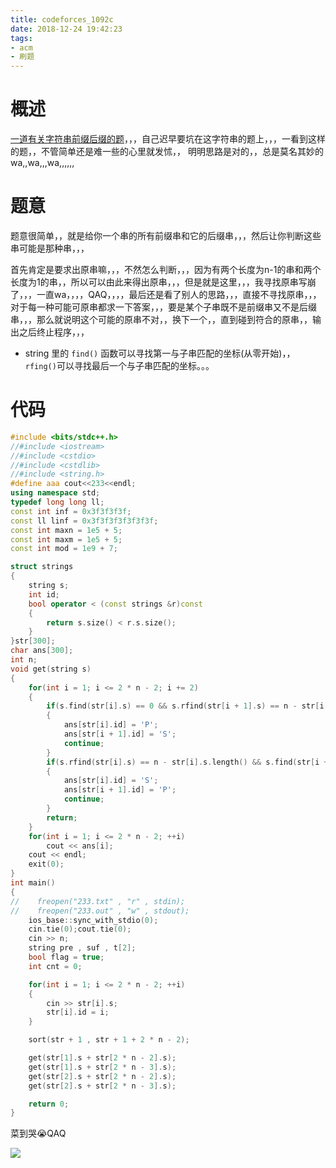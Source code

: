 ```yaml
---
title: codeforces_1092c
date: 2018-12-24 19:42:23
tags:
- acm
- 刷题
---
```


# 概述

[一道有关字符串前缀后缀的题](https://codeforces.com/contest/1092/problem/C)，，，自己迟早要坑在这字符串的题上，，，一看到这样的题，，不管简单还是难一些的心里就发怵，， 明明思路是对的，，总是莫名其妙的wa,,wa,,,wa,,,,,,

<!-- more -->

# 题意

题意很简单，，就是给你一个串的所有前缀串和它的后缀串，，，然后让你判断这些串可能是那种串，，，

首先肯定是要求出原串嘛，，，不然怎么判断，，，因为有两个长度为n-1的串和两个长度为1的串，，所以可以由此来得出原串，，，但是就是这里，，，我寻找原串写崩了，，，一直wa，，，，QAQ，，，，最后还是看了别人的思路，，，直接不寻找原串，，，对于每一种可能可原串都求一下答案，，，要是某个子串既不是前缀串又不是后缀串，，，那么就说明这个可能的原串不对，，换下一个，，直到碰到符合的原串，，输出之后终止程序，，，

+ string 里的 ```find()``` 函数可以寻找第一与子串匹配的坐标(从零开始)，，```rfing()```可以寻找最后一个与子串匹配的坐标。。。

# 代码

```cpp
#include <bits/stdc++.h>
//#include <iostream>
//#include <cstdio>
//#include <cstdlib>
//#include <string.h>
#define aaa cout<<233<<endl;
using namespace std;
typedef long long ll;
const int inf = 0x3f3f3f3f;
const ll linf = 0x3f3f3f3f3f3f3f;
const int maxn = 1e5 + 5;
const int maxm = 1e5 + 5;
const int mod = 1e9 + 7;

struct strings
{
    string s;
    int id;
    bool operator < (const strings &r)const
    {
        return s.size() < r.s.size();
    }
}str[300];
char ans[300];
int n;
void get(string s)
{
    for(int i = 1; i <= 2 * n - 2; i += 2)
    {
        if(s.find(str[i].s) == 0 && s.rfind(str[i + 1].s) == n - str[i + 1].s.length())
        {
            ans[str[i].id] = 'P';
            ans[str[i + 1].id] = 'S';
            continue;
        }
        if(s.rfind(str[i].s) == n - str[i].s.length() && s.find(str[i + 1].s) == 0)
        {
            ans[str[i].id] = 'S';
            ans[str[i + 1].id] = 'P';
            continue;
        }
        return;
    }
    for(int i = 1; i <= 2 * n - 2; ++i)
        cout << ans[i];
    cout << endl;
    exit(0);
}
int main()
{
//    freopen("233.txt" , "r" , stdin);
//    freopen("233.out" , "w" , stdout);
    ios_base::sync_with_stdio(0);
    cin.tie(0);cout.tie(0);
    cin >> n;
    string pre , suf , t[2];
    bool flag = true;
    int cnt = 0;

    for(int i = 1; i <= 2 * n - 2; ++i)
    {
        cin >> str[i].s;
        str[i].id = i;
    }

    sort(str + 1 , str + 1 + 2 * n - 2);

    get(str[1].s + str[2 * n - 2].s);
    get(str[1].s + str[2 * n - 3].s);
    get(str[2].s + str[2 * n - 2].s);
    get(str[2].s + str[2 * n - 3].s);

    return 0;
}

```

菜到哭😭QAQ

![](https://img2018.cnblogs.com/blog/1028485/201812/1028485-20181224195910236-1750263669.png)
